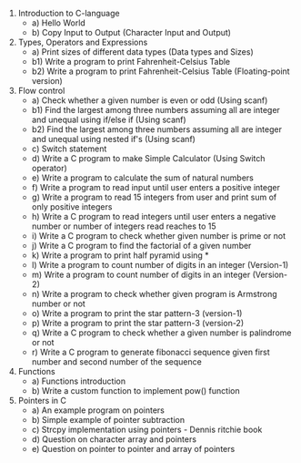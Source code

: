1. Introduction to C-language
	* a) Hello World
	* b) Copy Input to Output (Character Input and Output)
2. Types, Operators and Expressions
	* a) Print sizes of different data types (Data types and Sizes)
	* b1) Write a program to print Fahrenheit-Celsius Table
	* b2) Write a program to print Fahrenheit-Celsius Table (Floating-point version)
3. Flow control
	* a) Check whether a given number is even or odd (Using scanf)
	* b1) Find the largest among three numbers assuming all are integer and unequal using if/else if (Using scanf)
	* b2) Find the largest among three numbers assuming all are integer and unequal using nested if's (Using scanf)
	* c) Switch statement
	* d) Write a C program to make Simple Calculator (Using Switch operator)
	* e) Write a program to calculate the sum of natural numbers
	* f) Write a program to read input until user enters a positive integer
	* g) Write a program to read 15 integers from user and print sum of only positive integers
	* h) Write a C program to read integers until user enters a negative number or number of integers read reaches to 15
	* i) Write a C program to check whether given number is prime or not
	* j) Write a C program to find the factorial of a given number
	* k) Write a program to print half pyramid using *
	* l) Write a program to count number of digits in an integer (Version-1)
	* m) Write a program to count number of digits in an integer (Version-2)
	* n) Write a program to check whether given program is Armstrong number or not
	* o) Write a program to print the star pattern-3 (version-1)
	* p) Write a program to print the star pattern-3 (version-2)
	* q) Write a C program to check whether a given number is palindrome or not
	* r) Write a C program to generate fibonacci sequence given first number and second number of the sequence
4. Functions
	* a) Functions introduction
	* b) Write a custom function to implement pow() function
5. Pointers in C
	* a) An example program on pointers
	* b) Simple example of pointer subtraction
	* c) Strcpy implementation using pointers - Dennis ritchie book
	* d) Question on character array and pointers
	* e) Question on pointer to pointer and array of pointers